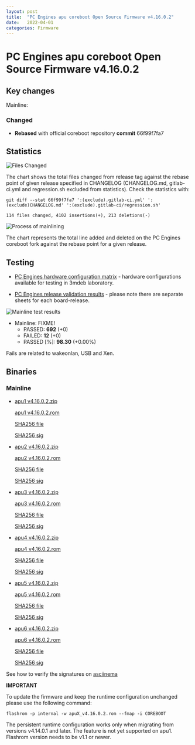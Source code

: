 ```yaml
---
layout: post
title:  "PC Engines apu coreboot Open Source Firmware v4.16.0.2"
date:   2022-04-01
categories: Firmware
---
```


# PC Engines apu coreboot Open Source Firmware v4.16.0.2

## Key changes

Mainline:

### Changed

- **Rebased** with official coreboot repository **commit** 66f99f7fa7

## Statistics

![Files Changed](https://cloud.3mdeb.com/index.php/s/ziB7wSHdWNTgPGe/preview)

The chart shows the total files changed from release tag against the rebase
point of given release specified in CHANGELOG (CHANGELOG.md, gitlab-ci.yml
and regression.sh excluded from statistics). Check the statistics with:

```
git diff --stat 66f99f7fa7 ':(exclude).gitlab-ci.yml' ':(exclude)CHANGELOG.md' ':(exclude).gitlab-ci/regression.sh'
```

`114 files changed, 4102 insertions(+), 213 deletions(-)`

![Process of mainlining](https://cloud.3mdeb.com/index.php/s/4PgY6goEen8DXnz/preview)

The chart represents the total line added and deleted on the PC Engines
coreboot fork against the rebase point for a given release.

## Testing

* [PC Engines hardware configuration matrix](https://cloud.3mdeb.com/index.php/s/4n9rT4yMsKezHsR/preview) -
  hardware configurations available for testing in 3mdeb laboratory.

* [PC Engines release validation results](https://docs.google.com/spreadsheets/d/1_uRhVo9eYeZONnelymonYp444zYHT_Q_qmJEJ8_XqJc/edit#gid=0) -
  please note there are separate sheets for each board-release.

![Mainline test results](https://cloud.3mdeb.com/index.php/s/yTPqNXxBEEDdQ8R/preview)

* Mainline: FIXME!
  * PASSED: **692** (+0)
  * FAILED: **12** (+0)
  * PASSED [%]: **98.30** (+0.00%)

Fails are related to wakeonlan, USB and Xen.

## Binaries

### Mainline

* [apu1 v4.16.0.2.zip](https://3mdeb.com/open-source-firmware/pcengines/apu1/apu1_v4.16.0.2.zip)

  [apu1 v4.16.0.2.rom](https://3mdeb.com/open-source-firmware/pcengines/apu1/apu1_v4.16.0.2.rom)

  [SHA256 file](https://3mdeb.com/open-source-firmware/pcengines/apu1/apu1_v4.16.0.2.SHA256)

  [SHA256 sig](https://3mdeb.com/open-source-firmware/pcengines/apu1/apu1_v4.16.0.2.SHA256.sig)

* [apu2 v4.16.0.2.zip](https://3mdeb.com/open-source-firmware/pcengines/apu2/apu2_v4.16.0.2.zip)

  [apu2 v4.16.0.2.rom](https://3mdeb.com/open-source-firmware/pcengines/apu2/apu2_v4.16.0.2.rom)

  [SHA256 file](https://3mdeb.com/open-source-firmware/pcengines/apu2/apu2_v4.16.0.2.SHA256)

  [SHA256 sig](https://3mdeb.com/open-source-firmware/pcengines/apu2/apu2_v4.16.0.2.SHA256.sig)

* [apu3 v4.16.0.2.zip](https://3mdeb.com/open-source-firmware/pcengines/apu3/apu3_v4.16.0.2.zip)

  [apu3 v4.16.0.2.rom](https://3mdeb.com/open-source-firmware/pcengines/apu3/apu3_v4.16.0.2.rom)

  [SHA256 file](https://3mdeb.com/open-source-firmware/pcengines/apu3/apu3_v4.16.0.2.SHA256)

  [SHA256 sig](https://3mdeb.com/open-source-firmware/pcengines/apu3/apu3_v4.16.0.2.SHA256.sig)

* [apu4 v4.16.0.2.zip](https://3mdeb.com/open-source-firmware/pcengines/apu4/apu4_v4.16.0.2.zip)

  [apu4 v4.16.0.2.rom](https://3mdeb.com/open-source-firmware/pcengines/apu4/apu4_v4.16.0.2.rom)

  [SHA256 file](https://3mdeb.com/open-source-firmware/pcengines/apu4/apu4_v4.16.0.2.SHA256)

  [SHA256 sig](https://3mdeb.com/open-source-firmware/pcengines/apu4/apu4_v4.16.0.2.SHA256.sig)

* [apu5 v4.16.0.2.zip](https://3mdeb.com/open-source-firmware/pcengines/apu5/apu5_v4.16.0.2.zip)

  [apu5 v4.16.0.2.rom](https://3mdeb.com/open-source-firmware/pcengines/apu5/apu5_v4.16.0.2.rom)

  [SHA256 file](https://3mdeb.com/open-source-firmware/pcengines/apu5/apu5_v4.16.0.2.SHA256)

  [SHA256 sig](https://3mdeb.com/open-source-firmware/pcengines/apu5/apu5_v4.16.0.2.SHA256.sig)

* [apu6 v4.16.0.2.zip](https://3mdeb.com/open-source-firmware/pcengines/apu6/apu6_v4.16.0.2.zip)

  [apu6 v4.16.0.2.rom](https://3mdeb.com/open-source-firmware/pcengines/apu6/apu6_v4.16.0.2.rom)

  [SHA256 file](https://3mdeb.com/open-source-firmware/pcengines/apu6/apu6_v4.16.0.2.SHA256)

  [SHA256 sig](https://3mdeb.com/open-source-firmware/pcengines/apu6/apu6_v4.16.0.2.SHA256.sig)

See how to verify the signatures on [asciinema](https://asciinema.org/a/475909)

**IMPORTANT**

To update the firmware and keep the runtime configuration unchanged please
use the following command:

```
flashrom -p internal -w apuX_v4.16.0.2.rom --fmap -i COREBOOT
```

The persistent runtime configuration works only when migrating from versions
v4.14.0.1 and later. The feature is not yet supported on apu1. Flashrom version
needs to be v1.1 or newer.
